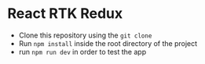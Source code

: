 # React RTK Redux

- Clone this repository using the `git clone`
- Run `npm install` inside the root directory of the project
- run `npm run dev` in order to test the app
